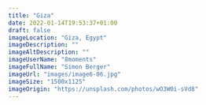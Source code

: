 ```yaml
---
title: "Giza"
date: 2022-01-14T19:53:37+01:00
draft: false
imageLocation: "Giza, Egypt"
imageDescription: ""
imageAltDescription: ""
imageUserName: "8moments"
imageFullName: "Simon Berger"
imageUrl: "images/image6-06.jpg"
imageSize: "1500x1125"
imageOrigin: "https://unsplash.com/photos/wO3W0i-sVd8"
---
```

